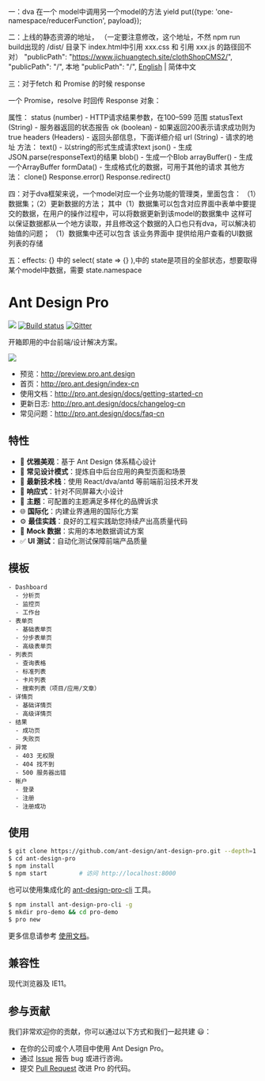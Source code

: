 一：dva 在一个 model中调用另一个model的方法
yield put({type: 'one-namespace/reducerFunction', payload});

二：上线的静态资源的地址，
（一定要注意修改，这个地址，不然 npm run build出现的 /dist/ 目录下 index.html中引用 xxx.css 和 引用 xxx.js 的路径回不对）
"publicPath": "https://www.jichuangtech.site/clothShopCMS2/",
"publicPath": "/",
本地
"publicPath": "/",
[English](./README.md) | 简体中文

三：对于fetch 和 Promise 的时候
response

一个 Promise，resolve 时回传 Response 对象：

属性：
status (number) - HTTP请求结果参数，在100–599 范围
statusText (String) - 服务器返回的状态报告
ok (boolean) - 如果返回200表示请求成功则为true
headers (Headers) - 返回头部信息，下面详细介绍
url (String) - 请求的地址
方法：
text() - 以string的形式生成请求text
json() - 生成JSON.parse(responseText)的结果
blob() - 生成一个Blob
arrayBuffer() - 生成一个ArrayBuffer
formData() - 生成格式化的数据，可用于其他的请求
其他方法：
clone()
Response.error()
Response.redirect()

四：对于dva框架来说，一个model对应一个业务功能的管理类，里面包含：
（1）数据集；（2）更新数据的方法；
其中（1）数据集可以包含对应界面中表单中要提交的数据，在用户的操作过程中，可以将数据更新到该model的数据集中
这样可以保证数据都从一个地方读取，并且修改这个数据的入口也只有dva，可以解决初始值的问题；
（1）数据集中还可以包含 该业务界面中 提供给用户查看的UI数据列表的存储

五：effects: {} 中的 select( state => {} ),中的 state是项目的全部状态，想要取得某个model中数据，需要 state.namespace
# Ant Design Pro

[![](https://img.shields.io/travis/ant-design/ant-design-pro.svg?style=flat-square)](https://travis-ci.org/ant-design/ant-design-pro) [![Build status](https://ci.appveyor.com/api/projects/status/67fxu2by3ibvqtat/branch/master?svg=true)](https://ci.appveyor.com/project/afc163/ant-design-pro/branch/master)  [![Gitter](https://badges.gitter.im/ant-design/ant-design-pro.svg)](https://gitter.im/ant-design/ant-design-pro?utm_source=badge&utm_medium=badge&utm_campaign=pr-badge)

开箱即用的中台前端/设计解决方案。

![](https://gw.alipayobjects.com/zos/rmsportal/xEdBqwSzvoSapmnSnYjU.png)

- 预览：http://preview.pro.ant.design
- 首页：http://pro.ant.design/index-cn
- 使用文档：http://pro.ant.design/docs/getting-started-cn
- 更新日志: http://pro.ant.design/docs/changelog-cn
- 常见问题：http://pro.ant.design/docs/faq-cn

## 特性

- :gem: **优雅美观**：基于 Ant Design 体系精心设计
- :triangular_ruler: **常见设计模式**：提炼自中后台应用的典型页面和场景
- :rocket: **最新技术栈**：使用 React/dva/antd 等前端前沿技术开发
- :iphone: **响应式**：针对不同屏幕大小设计
- :art: **主题**：可配置的主题满足多样化的品牌诉求
- :globe_with_meridians: **国际化**：内建业界通用的国际化方案
- :gear: **最佳实践**：良好的工程实践助您持续产出高质量代码
- :1234: **Mock 数据**：实用的本地数据调试方案
- :white_check_mark: **UI 测试**：自动化测试保障前端产品质量

## 模板

```
- Dashboard
  - 分析页
  - 监控页
  - 工作台
- 表单页
  - 基础表单页
  - 分步表单页
  - 高级表单页
- 列表页
  - 查询表格
  - 标准列表
  - 卡片列表
  - 搜索列表（项目/应用/文章）
- 详情页
  - 基础详情页
  - 高级详情页
- 结果
  - 成功页
  - 失败页
- 异常
  - 403 无权限
  - 404 找不到
  - 500 服务器出错
- 帐户
  - 登录
  - 注册
  - 注册成功
```

## 使用

```bash
$ git clone https://github.com/ant-design/ant-design-pro.git --depth=1
$ cd ant-design-pro
$ npm install
$ npm start         # 访问 http://localhost:8000
```

也可以使用集成化的 [ant-design-pro-cli](https://github.com/ant-design/ant-design-pro-cli) 工具。

```bash
$ npm install ant-design-pro-cli -g
$ mkdir pro-demo && cd pro-demo
$ pro new
```

更多信息请参考 [使用文档](http://pro.ant.design/docs/getting-started)。

## 兼容性

现代浏览器及 IE11。

## 参与贡献

我们非常欢迎你的贡献，你可以通过以下方式和我们一起共建 :smiley:：

- 在你的公司或个人项目中使用 Ant Design Pro。
- 通过 [Issue](http://github.com/ant-design/ant-design-pro/issues) 报告 bug 或进行咨询。
- 提交 [Pull Request](http://github.com/ant-design/ant-design-pro/pulls) 改进 Pro 的代码。
